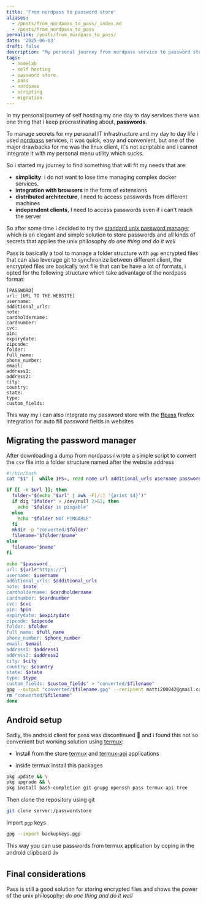 ```yaml
---
title: 'From nordpass to password store'
aliases:
  - /posts/from_nordpass_to_pass/_index.md
  - /posts/from_nordpass_to_pass
permalink: /posts/from_nordpass_to_pass/
date: '2025-06-03'
draft: false
description: "My personal journey from nordpass service to password store based system for managing passwords"
tags:
  - homelab
  - self hosting
  - password store
  - pass
  - nordpass
  - scripting
  - migration
---
```


In my personal journey of self hosting my one day to day services there was one thing that i keep procrastinating about, **passwords**.

To manage secrets for my personal IT infrastructure and my day to day life i used [nordpass](https://nordpass.com) services, it was quick, easy and convenient, but one of the major drawbacks for me was the linux client, it's not scriptable and i cannot integrate it with my personal menu utility which sucks.

So i started my journey to find something that will fit my needs that are:

- **simplicity**: i do not want to lose time managing complex docker services.
- **integration with browsers** in the form of extensions
- **distributed architecture**, I need to access passwords from different machines
- **independent clients**, I need to access passwords even if i can't reach the server

So after some time i decided to try the [standard unix password manager](https://www.passwordstore.org/) which is an elegant and simple solution to store passwords and all kinds of secrets that applies the unix philosophy *do one thing and do it well*

Pass is basically a tool to manage a folder structure with `pgp` encrypted files that can also leverage git to synchronize between different client, the encrypted files are basically text file that can be have a lot of formats, i opted for the following structure which take advantage of the nordpass format:

```text
[PASSWORD]
url: [URL TO THE WEBSITE]
username:
additional_urls:
note:
cardholdername:
cardnumber:
cvc:
pin:
expirydate:
zipcode:
folder:
full_name:
phone_number:
email:
address1:
address2:
city:
country:
state:
type:
custom_fields:
```

This way my i can also integrate my password store with the [ffpass](https://github.com/passff/passff) firefox integration for auto fill password fields in websites

## Migrating the password manager

After downloading a dump from nordpass i wrote a simple script to convert the `csv` file into a folder structure named after the website address

```bash
#!/bin/bash
cat "$1" |  while IFS=, read name url additional_urls username password note cardholdrrname cardnumber cvc pin expirydate zipcode folder full_name phone_number email address1 address2 city country state type custom_fields; do

if [[ -n $url ]]; then
  folder="$(echo "$url" | awk -F[/:] '{print $4}')"
  if dig "$folder" > /dev/null 2>&1; then
    echo "$folder is pingable"
  else
    echo "$folder NOT PINGABLE"
  fi
  mkdir -p "converted/$folder"
  filename="$folder/$name"
else
  filename="$name"
fi

echo "$password
url: ${url#"https://"}
username: $username
additional_urls: $additional_urls
note: $note
cardholdername: $cardholdername
cardnumber: $cardnumber
cvc: $cvc
pin: $pin
expirydate: $expirydate
zipcode: $zipcode
folder: $folder
full_name: $full_name
phone_number: $phone_number
email: $email
address1: $address1
address2: $address2
city: $city
country: $country
state: $state
type: $type
custom_fields: $custom_fields" > "converted/$filename"
gpg --output "converted/$filename.gpg" --recipient matti200042@gmail.com --encrypt "converted/$filename"
rm "converted/$filename"
done
```

## Android setup

Sadly, the android client for pass was discontinued 🥲 and i found this not so convenient but working solution using [termux](https://termux.dev/):

- Install from the store [termux](https://f-droid.org/packages/com.termux/) and [termux-api](https://f-droid.org/packages/com.termux.api/) applications

- inside termux install this packages

```bash
pkg update && \
pkg upgrade && \
pkg install bash-completion git gnupg openssh pass termux-api tree
```

Then clone the repository using git

```bash
git clone server:/passwordstore
```

Import `pgp` keys

```bash
gpg --import backupkeys.pgp
```

This way you can use passwords from termux application by coping in the android clipboard 👍

## Final considerations

Pass is still a good solution for storing encrypted files and shows the power of the unix philosophy: *do one thing and do it well*
